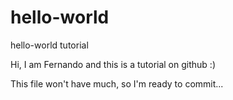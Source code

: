 # hello-world
hello-world tutorial

Hi, I am Fernando and this is a tutorial on github :)

This file won't have much, so I'm ready to commit...
